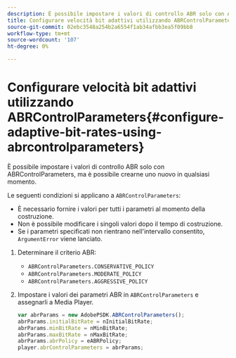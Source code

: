 ```yaml
---
description: È possibile impostare i valori di controllo ABR solo con ABRControlParameters, ma è possibile crearne uno nuovo in qualsiasi momento.
title: Configurare velocità bit adattivi utilizzando ABRControlParameters
source-git-commit: 02ebc3548a254b2a6554f1ab34afbb3ea5f09bb8
workflow-type: tm+mt
source-wordcount: '107'
ht-degree: 0%

---
```


# Configurare velocità bit adattivi utilizzando ABRControlParameters{#configure-adaptive-bit-rates-using-abrcontrolparameters}

È possibile impostare i valori di controllo ABR solo con ABRControlParameters, ma è possibile crearne uno nuovo in qualsiasi momento.

Le seguenti condizioni si applicano a `ABRControlParameters`:

* È necessario fornire i valori per tutti i parametri al momento della costruzione.
* Non è possibile modificare i singoli valori dopo il tempo di costruzione.
* Se i parametri specificati non rientrano nell&#39;intervallo consentito, `ArgumentError` viene lanciato.

1. Determinare il criterio ABR:

   * `ABRControlParameters.CONSERVATIVE_POLICY`
   * `ABRControlParameters.MODERATE_POLICY`
   * `ABRControlParameters.AGGRESSIVE_POLICY`

1. Impostare i valori dei parametri ABR in `ABRControlParameters` e assegnarli a Media Player.

   ```js
   var abrParams = new AdobePSDK.ABRControlParameters(); 
   abrParams.initialBitRate = nInitialBitRate; 
   abrParams.minBitRate = nMinBitRate; 
   abrParams.maxBitRate = nMaxBitRate; 
   abrParams.abrPolicy = eABRPolicy; 
   player.abrControlParameters = abrParams;
   ```
